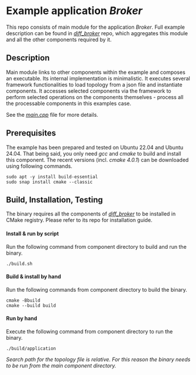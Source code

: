 # Example application *Broker*
This repo consists of main module for the application *Broker*. Full example description can be found in *[diff_broker](https://github.com/slawomir-niespodziany/diff_broker)* repo, which aggregates this module and all the other components required by it. 

## Description
Main module links to other components within the example and composes an executable. Its internal implementation is minimalistic. It executes several framework functionalities to load topology from a json file and instantiate components. It accesses selected components via the framework to perform selected operations on the components themselves - process all the processable components in this examples case.

See the *[main.cpp](src/main.cpp)* file for more details.

## Prerequisites
The example has been prepared and tested on Ubuntu 22.04 and Ubuntu 24.04. That being said, you only need *gcc* and *cmake* to build and install this component. The recent versions (incl. *cmake 4.0.1*) can be downloaded using following commands. 
```
sudo apt -y install build-essential
sudo snap install cmake --classic
```

## Build, Installation, Testing
The binary requires all the components of *[diff_broker](https://github.com/slawomir-niespodziany/diff_broker)* to be installed in CMake registry. Please refer to its repo for installation guide.

#### Install & run by script
Run the following command from component directory to build and run the binary.
```
./build.sh
```

#### Build & install by hand
Run the following commands from component directory to build the binary. 
```
cmake -Bbuild
cmake --build build
```

#### Run by hand
Execute the following command from component directory to run the binary. 
```
./build/application
```
*Search path for the topology file is relative. For this reason the binary needs to be run from the main component directory.*
